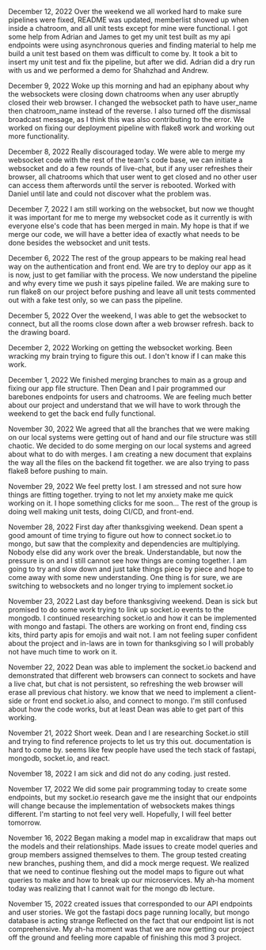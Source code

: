 December 12, 2022
Over the weekend we all worked hard to make sure pipelines were fixed, README was updated, memberlist showed up when inside a chatroom, and all unit tests except for mine were functional. I got some help from Adrian and James to get my unit test built as my api endpoints were using asynchronous queries and finding material to help me build a unit test based on them was difficult to come by. It took a bit to insert my unit test and fix the pipeline, but after we did. Adrian did a dry run with us and we performed a demo for Shahzhad and Andrew.

December 9, 2022
Woke up this morning and had an epiphany about why the websockets were closing down chatrooms when any user abruptly closed their web browser. I changed the websocket path to have user_name then chatroom_name instead of the reverse. I also turned off the dismissal broadcast message, as I think this was also contributing to the error.  We worked on fixing our deployment pipeline with flake8 work and working out more functionality.

December 8, 2022
Really discouraged today. We were able to merge my websocket code with the rest of the team's code base, we can initiate a websocket and do a few rounds of live-chat, but if any user refreshes their browser, all chatrooms which that user went to get closed and no other user can access them afterwords until the server is rebooted. Worked with Daniel until late and could not discover what the problem was.

December 7, 2022
I am still working on the websocket, but now we thought it was important for me to merge my websocket code as it currently is with everyone else's code that has been merged in main. My hope is that if we merge our code, we will have a better idea of exactly what needs to be done besides the websocket and unit tests.

December 6, 2022
The rest of the group appears to be making real head way on the authentication and front end. We are try to deploy our app as it is now, just to get familiar with the process. We now understand the pipeline and why every time we push it says pipeline failed. We are making sure to run flake8 on our project before pushing and leave all unit tests commented out with a fake test only, so we can pass the pipeline.

December 5, 2022
Over the weekend, I was able to get the websocket to connect, but all the rooms close down after a web browser refresh. back to the drawing board.

December 2, 2022
Working on getting the websocket working. Been wracking my brain trying to figure this out. I don't know if I can make this work.

December 1, 2022
We finished merging branches to main as a group and fixing our app file structure. Then Dean and I pair programmed our barebones endpoints for users and chatrooms. We are feeling much better about our project and understand that we will have to work through the weekend to get the back end fully functional.

November 30, 2022
We agreed that all the branches that we were making on our local systems were getting out of hand and our file structure was still chaotic. We decided to do some merging on our local systems and agreed about what to do with merges. I am creating a new document that explains the way all the files on the backend fit together. we are also trying to pass flake8 before pushing to main.

November 29, 2022
We feel pretty lost. I am stressed and not sure how things are fitting together. trying to not let my anxiety make me quick working on it. I hope something clicks for me soon... The rest of the group is doing well making unit tests, doing CI/CD, and front-end.

November 28, 2022
First day after thanksgiving weekend. Dean spent a good amount of time trying to figure out how to connect socket.io to mongo, but saw that the complexity and dependencies are multiplying. Nobody else did any work over the break. Understandable, but now the pressure is on and I still cannot see how things are coming together. I am going to try and slow down and just take things piece by piece and hope to come away with some new understanding. One thing is for sure, we are switching to websockets and no longer trying to implement socket.io

November 23, 2022
Last day before thanksgiving weekend. Dean is sick but promised to do some work trying to link up socket.io events to the mongodb.  I continued researching socket.io and how it can be implemented with mongo and fastapi. The others are working on front end, finding css kits, third party apis for emojis and wait not. I am not feeling super confident about the project and in-laws are in town for thanksgiving so I will probably not have much time to work on it.

November 22, 2022
Dean was able to implement the socket.io backend and demonstrated that different web browsers can connect to sockets and have a live chat, but chat is not persistent, so refreshing the web browser will erase all previous chat history. we know that we need to implement a client-side or front end socket.io also, and connect to mongo. I'm still confused about how the code works, but at least Dean was able to get part of this working.

November 21, 2022
Short week. Dean and I are researching Socket.io still and trying to find reference projects to let us try this out. documentation is hard to come by. seems like few people have used the tech stack of fastapi, mongodb, socket.io, and react.

November 18, 2022
I am sick and did not do any coding. just rested.

November 17, 2022
We did some pair programming today to create some endpoints, but my socket.io research gave me the insight that our endpoints will change because the implementation of websockets makes things different. I'm starting to not feel very well. Hopefully, I will feel better tomorrow.

November 16, 2022
Began making a model map in excalidraw that maps out the models and their relationships. Made issues to create model queries and group members assigned themselves to them. The group tested creating new branches, pushing them, and did a mock merge request.
We realized that we need to continue fleshing out the model maps to figure out what queries to make and how to break up our microservices.
My ah-ha moment today was realizing that I cannot wait for the mongo db lecture.


November 15, 2022
created issues that corresponded to our API endpoints and user stories. We got the fastapi docs page running locally, but mongo database is acting strange
Reflected on the fact that our endpoint list is not comprehensive.
My ah-ha moment was that we are now getting our project off the ground and feeling more capable of finishing this mod 3 project.
